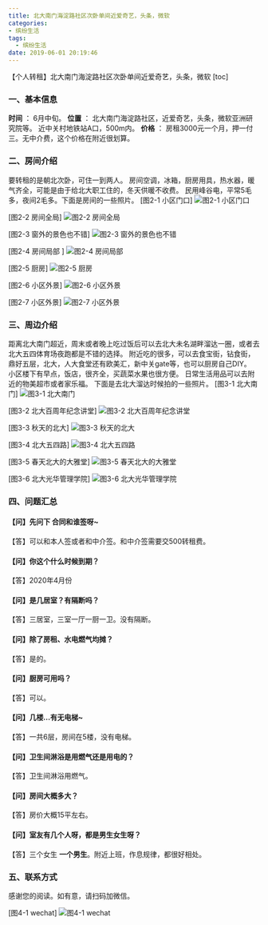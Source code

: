 ```yaml
---
title: 北大南门海淀路社区次卧单间近爱奇艺，头条，微软
categories:
- 缤纷生活
tags:
  - 缤纷生活
date: 2019-06-01 20:19:46
---
```


【个人转租】北大南门海淀路社区次卧单间近爱奇艺，头条，微软
[toc]

### 一、基本信息
**时间** ： 6月中旬。
**位置** ： 北大南门海淀路社区，近爱奇艺，头条，微软亚洲研究院等。
近中关村地铁站A口，500m内。
**价格** ： 房租3000元一个月，押一付三。无中介费，这个价格在附近很划算。


### 二、房间介绍
要转租的是朝北次卧，可住一到两人。
房间空调，冰箱，厨房用具，热水器，暖气齐全，可能是由于给北大职工住的，冬天供暖不收费。
民用峰谷电，平常5毛多，夜间2毛多。下面是房间的一些照片。
[图2-1 小区门口]
![图2-1 小区门口 ](
https://raw.githubusercontent.com/shawn520/storage/master/pictures/room/outdoor2.jpg)

[图2-2 房间全局]
![图2-2 房间全局](
https://raw.githubusercontent.com/shawn520/storage/master/pictures/room/bedroom2.jpg)

[图2-3 窗外的景色也不错]
![图2-3 窗外的景色也不错](
https://raw.githubusercontent.com/shawn520/storage/master/pictures/room/bedroom3.jpg)

[图2-4 房间局部 ]
![图2-4 房间局部 ](
https://raw.githubusercontent.com/shawn520/storage/master/pictures/room/bedroom4.jpg)

[图2-5 厨房]
![图2-5 厨房](
https://raw.githubusercontent.com/shawn520/storage/master/pictures/room/kitchen.jpg)

[图2-6 小区外景]
![图2-6 小区外景](
https://raw.githubusercontent.com/shawn520/storage/master/pictures/room/outdoor.jpg)

[图2-7 小区外景]
![图2-7 小区外景](
https://raw.githubusercontent.com/shawn520/storage/master/pictures/room/sky.jpg)

### 三、周边介绍
距离北大南门超近，周末或者晚上吃过饭后可以去北大未名湖畔溜达一圈，或者去北大五四体育场夜跑都是不错的选择。
附近吃的很多，可以去食宝街，钻食街，鼎好五层，北大，人大食堂还有欧美汇，新中关gate等，也可以厨房自己DIY。
小区楼下有早点，饭店，很齐全，买蔬菜水果也很方便。
日常生活用品可以去附近的物美超市或者家乐福。
下面是去北大溜达时候拍的一些照片。
[图3-1 北大南门]
![图3-1 北大南门](
https://raw.githubusercontent.com/shawn520/storage/master/pictures/room/pk1.jpg)

[图3-2 北大百周年纪念讲堂]
![图3-2 北大百周年纪念讲堂](
https://raw.githubusercontent.com/shawn520/storage/master/pictures/room/pk2.jpg)

[图3-3 秋天的北大]
![图3-3 秋天的北大](
https://raw.githubusercontent.com/shawn520/storage/master/pictures/room/pk3.jpg)

[图3-4 北大五四路]
![图3-4 北大五四路](
https://raw.githubusercontent.com/shawn520/storage/master/pictures/room/pk4.jpg)

[图3-5 春天北大的大雅堂]
![图3-5 春天北大的大雅堂](
https://raw.githubusercontent.com/shawn520/storage/master/pictures/room/pk5.jpg)

[图3-6 北大光华管理学院]
![图3-6 北大光华管理学院](
https://raw.githubusercontent.com/shawn520/storage/master/pictures/room/pk.jpg)
### 四、问题汇总
#### 【问】先问下 合同和谁签呀~
【答】可以和本人签或者和中介签。和中介签需要交500转租费。
#### 【问】你这个什么时候到期？
【答】2020年4月份
#### 【问】是几居室？有隔断吗？
【答】三居室，三室一厅一厨一卫。没有隔断。
#### 【问】除了房租、水电燃气均摊？
【答】是的。
#### 【问】厨房可用吗？
【答】可以。
#### 【问】几楼…有无电梯~
【答】一共6层，房间在5楼，没有电梯。
#### 【问】卫生间淋浴是用燃气还是用电的？
【答】卫生间淋浴用燃气。
#### 【问】房间大概多大？
【答】房价大概15平左右。
#### 【问】室友有几个人呀，都是男生女生呀？
【答】三个女生 **一个男生**。附近上班，作息规律，都很好相处。

### 五、联系方式
感谢您的阅读。如有意，请扫码加微信。

[图4-1 wechat]
![图4-1 wechat](https://raw.githubusercontent.com/shawn520/storage/master/pictures/room/wechat.jpg)

